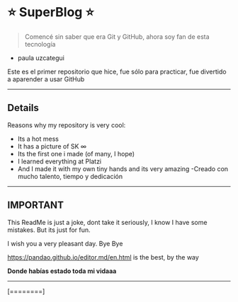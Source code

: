 ﻿# ⭐ SuperBlog ⭐ 
> Comencé sin saber que era Git y GitHub, ahora soy fan de esta tecnología
- paula uzcategui

Este es el primer repositorio que hice, fue sólo para practicar, fue divertido a aparender a usar GitHub

------------


## Details
Reasons why my repository is very cool:
-  Its a hot mess
- It has a picture of SK &infin; 
- Its the first one i made (of many, I hope)
- I learned everything at Platzi
- And I made it with my own tiny hands and its very amazing
-Creado con mucho talento, tiempo y dedicación

------------

## IMPORTANT
This ReadMe is just a joke, dont take it seriously, I know I have some mistakes. But its just for fun.

I wish you a very pleasant day.
Bye Bye

https://pandao.github.io/editor.md/en.html is the best, by the way


**Donde habías estado toda mi vidaaa**

------------

[========]
